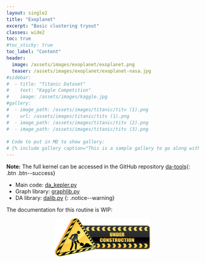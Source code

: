 ```yaml
---
layout: single2
title: "Exoplanet"
excerpt: "Basic clustering tryout"
classes: wide2
toc: true
#toc_sticky: true
toc_label: "Content"
header:
  image: /assets/images/exoplanet/exoplanet.png
  teaser: /assets/images/exoplanet/exoplanet-nasa.jpg
#sidebar:
#  - title: "Titanic Dataset"
#    text: "Kaggle Competition"
#    image: /assets/images/kaggle.jpg
#gallery:
#  - image_path: /assets/images/titanic/titv (1).png
#    url: /assets/images/titanic/titv (1).png
#  - image_path: /assets/images/titanic/titv (2).png
#  - image_path: /assets/images/titanic/titv (3).png

# Code to put in MD to show gallery:
# {% include gallery caption="This is a sample gallery to go along with this case study." %}
---
```

**Note:**
The full kernel can be accessed in the GitHub repository [da-tools](https://github.com/pascal-winter/da-tools/){: .btn .btn--success}   
- Main code: [da_kepler.py](https://github.com/pascal-winter/da-tools/blob/master/da_kepler.py)
- Graph library: [graphlib.py](https://github.com/pascal-winter/da-tools/blob/master/libpw/graphlib.py)
- DA library: [dalib.py](https://github.com/pascal-winter/da-tools/blob/master/libpw/dalib.py)
{: .notice--warning}


The documentation for this routine is WIP:
<div>
 <p align="center">
   <img src="/assets/images/wip2.png" alt="wip"
 	   title="Under Construction" width="250" height="100" />
 </p>
</div>

